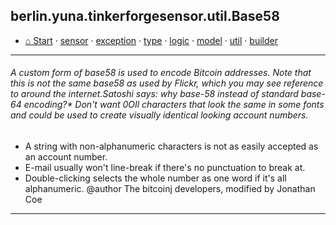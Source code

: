 ## berlin.yuna.tinkerforgesensor.util.Base58
* [⌂ Start](https://github.com/YunaBraska/tinkerforge-sensor/blob/master/readmeDoc/README.md) · [sensor](https://github.com/YunaBraska/tinkerforge-sensor/blob/master/readmeDoc/berlin/yuna/tinkerforgesensor/model/sensor/README.md) · [exception](https://github.com/YunaBraska/tinkerforge-sensor/blob/master/readmeDoc/berlin/yuna/tinkerforgesensor/model/exception/README.md) · [type](https://github.com/YunaBraska/tinkerforge-sensor/blob/master/readmeDoc/berlin/yuna/tinkerforgesensor/model/type/README.md) · [logic](https://github.com/YunaBraska/tinkerforge-sensor/blob/master/readmeDoc/berlin/yuna/tinkerforgesensor/logic/README.md) · [model](https://github.com/YunaBraska/tinkerforge-sensor/blob/master/readmeDoc/berlin/yuna/tinkerforgesensor/model/README.md) · [util](https://github.com/YunaBraska/tinkerforge-sensor/blob/master/readmeDoc/berlin/yuna/tinkerforgesensor/util/README.md) · [builder](https://github.com/YunaBraska/tinkerforge-sensor/blob/master/readmeDoc/berlin/yuna/tinkerforgesensor/model/builder/README.md)

---
###### A custom form of base58 is used to encode Bitcoin addresses. Note that this is not the same base58 as used by Flickr, which you may see reference to around the internet.Satoshi says: why base-58 instead of standard base-64 encoding?* Don't want 0OIl characters that look the same in some fonts and could be used to create visually identical looking account numbers.
 * A string with non-alphanumeric characters is not as easily accepted as an account number.
 * E-mail usually won't line-break if there's no punctuation to break at.
 * Double-clicking selects the whole number as one word if it's all alphanumeric. @author The bitcoinj developers, modified by Jonathan Coe

--- 
